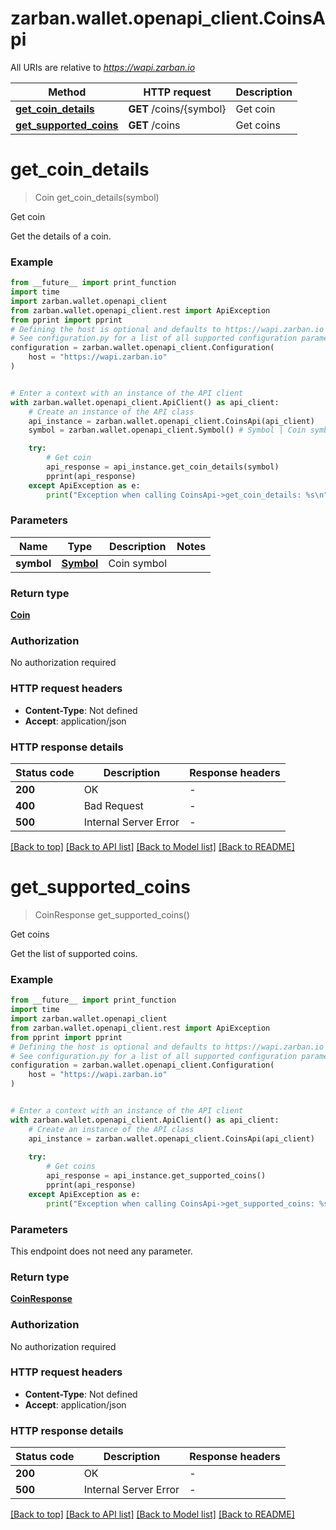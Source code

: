 # zarban.wallet.openapi_client.CoinsApi

All URIs are relative to *https://wapi.zarban.io*

Method | HTTP request | Description
------------- | ------------- | -------------
[**get_coin_details**](CoinsApi.md#get_coin_details) | **GET** /coins/{symbol} | Get coin
[**get_supported_coins**](CoinsApi.md#get_supported_coins) | **GET** /coins | Get coins


# **get_coin_details**
> Coin get_coin_details(symbol)

Get coin

Get the details of a coin.

### Example

```python
from __future__ import print_function
import time
import zarban.wallet.openapi_client
from zarban.wallet.openapi_client.rest import ApiException
from pprint import pprint
# Defining the host is optional and defaults to https://wapi.zarban.io
# See configuration.py for a list of all supported configuration parameters.
configuration = zarban.wallet.openapi_client.Configuration(
    host = "https://wapi.zarban.io"
)


# Enter a context with an instance of the API client
with zarban.wallet.openapi_client.ApiClient() as api_client:
    # Create an instance of the API class
    api_instance = zarban.wallet.openapi_client.CoinsApi(api_client)
    symbol = zarban.wallet.openapi_client.Symbol() # Symbol | Coin symbol

    try:
        # Get coin
        api_response = api_instance.get_coin_details(symbol)
        pprint(api_response)
    except ApiException as e:
        print("Exception when calling CoinsApi->get_coin_details: %s\n" % e)
```

### Parameters

Name | Type | Description  | Notes
------------- | ------------- | ------------- | -------------
 **symbol** | [**Symbol**](.md)| Coin symbol | 

### Return type

[**Coin**](Coin.md)

### Authorization

No authorization required

### HTTP request headers

 - **Content-Type**: Not defined
 - **Accept**: application/json

### HTTP response details
| Status code | Description | Response headers |
|-------------|-------------|------------------|
**200** | OK |  -  |
**400** | Bad Request |  -  |
**500** | Internal Server Error |  -  |

[[Back to top]](#) [[Back to API list]](../README.md#documentation-for-api-endpoints) [[Back to Model list]](../README.md#documentation-for-models) [[Back to README]](../README.md)

# **get_supported_coins**
> CoinResponse get_supported_coins()

Get coins

Get the list of supported coins.

### Example

```python
from __future__ import print_function
import time
import zarban.wallet.openapi_client
from zarban.wallet.openapi_client.rest import ApiException
from pprint import pprint
# Defining the host is optional and defaults to https://wapi.zarban.io
# See configuration.py for a list of all supported configuration parameters.
configuration = zarban.wallet.openapi_client.Configuration(
    host = "https://wapi.zarban.io"
)


# Enter a context with an instance of the API client
with zarban.wallet.openapi_client.ApiClient() as api_client:
    # Create an instance of the API class
    api_instance = zarban.wallet.openapi_client.CoinsApi(api_client)
    
    try:
        # Get coins
        api_response = api_instance.get_supported_coins()
        pprint(api_response)
    except ApiException as e:
        print("Exception when calling CoinsApi->get_supported_coins: %s\n" % e)
```

### Parameters
This endpoint does not need any parameter.

### Return type

[**CoinResponse**](CoinResponse.md)

### Authorization

No authorization required

### HTTP request headers

 - **Content-Type**: Not defined
 - **Accept**: application/json

### HTTP response details
| Status code | Description | Response headers |
|-------------|-------------|------------------|
**200** | OK |  -  |
**500** | Internal Server Error |  -  |

[[Back to top]](#) [[Back to API list]](../README.md#documentation-for-api-endpoints) [[Back to Model list]](../README.md#documentation-for-models) [[Back to README]](../README.md)

